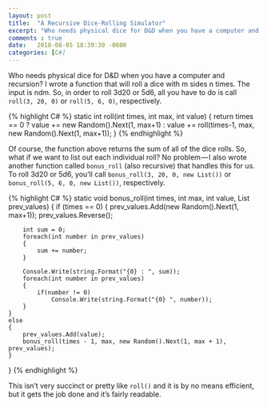 ```yaml
---
layout: post
title:  "A Recursive Dice-Rolling Simulator"
excerpt: "Who needs physical dice for D&D when you have a computer and recursion?"
comments : true
date:   2018-08-05 18:39:39 -0600
categories: [C#]
---
```


Who needs physical dice for D&D when you have a computer and recursion? I wrote a function that will roll a dice with m sides n times. The input is ndm. So, in order to roll 3d20 or 5d6, all you have to do is call `roll(3, 20, 0)` or `roll(5, 6, 0)`, respectively.

{% highlight C# %}
static int roll(int times, int max, int value)
{
    return times == 0 ? value += new Random().Next(1, max+1) 
                      : value += roll(times-1, max, new Random().Next(1, max+1));
}
{% endhighlight %}

Of course, the function above returns the sum of all of the dice rolls. So, what if we want to list out each individual roll? No problem — I also wrote another function called `bonus_roll` (also recursive) that handles this for us. To roll 3d20 or 5d6, you’ll call `bonus_roll(3, 20, 0, new List())` or `bonus_roll(5, 6, 0, new List())`, respectively.

{% highlight C# %}
static void bonus_roll(int times, int max, int value, List<int> prev_values)
{
    if (times == 0)
    {
        prev_values.Add(new Random().Next(1, max+1));
        prev_values.Reverse();

        int sum = 0;
        foreach(int number in prev_values)
        {
            sum += number;
        }

        Console.Write(string.Format("{0} : ", sum));
        foreach(int number in prev_values)
        {
            if(number != 0)
                Console.Write(string.Format("{0} ", number));
        }
    }
    else
    {
        prev_values.Add(value);
        bonus_roll(times - 1, max, new Random().Next(1, max + 1), prev_values);
    }
}
{% endhighlight %}

This isn’t very succinct or pretty like `roll()` and it is by no means efficient, but it gets the job done and it’s fairly readable.